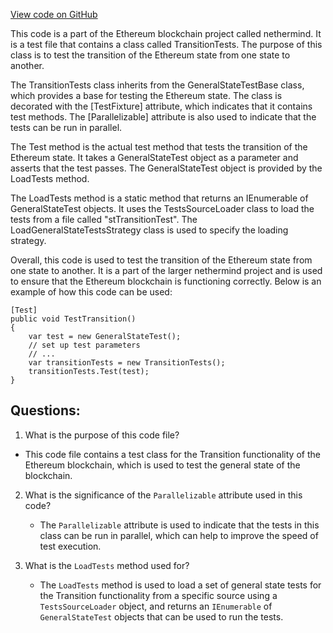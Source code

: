 [View code on GitHub](https://github.com/nethermindeth/nethermind/Ethereum.Blockchain.Test/TransitionTests.cs)

This code is a part of the Ethereum blockchain project called nethermind. It is a test file that contains a class called TransitionTests. The purpose of this class is to test the transition of the Ethereum state from one state to another. 

The TransitionTests class inherits from the GeneralStateTestBase class, which provides a base for testing the Ethereum state. The class is decorated with the [TestFixture] attribute, which indicates that it contains test methods. The [Parallelizable] attribute is also used to indicate that the tests can be run in parallel.

The Test method is the actual test method that tests the transition of the Ethereum state. It takes a GeneralStateTest object as a parameter and asserts that the test passes. The GeneralStateTest object is provided by the LoadTests method.

The LoadTests method is a static method that returns an IEnumerable of GeneralStateTest objects. It uses the TestsSourceLoader class to load the tests from a file called "stTransitionTest". The LoadGeneralStateTestsStrategy class is used to specify the loading strategy.

Overall, this code is used to test the transition of the Ethereum state from one state to another. It is a part of the larger nethermind project and is used to ensure that the Ethereum blockchain is functioning correctly. Below is an example of how this code can be used:

```
[Test]
public void TestTransition()
{
    var test = new GeneralStateTest();
    // set up test parameters
    // ...
    var transitionTests = new TransitionTests();
    transitionTests.Test(test);
}
```
## Questions: 
 1. What is the purpose of this code file?
   - This code file contains a test class for the Transition functionality of the Ethereum blockchain, which is used to test the general state of the blockchain.

2. What is the significance of the `Parallelizable` attribute used in this code?
   - The `Parallelizable` attribute is used to indicate that the tests in this class can be run in parallel, which can help to improve the speed of test execution.

3. What is the `LoadTests` method used for?
   - The `LoadTests` method is used to load a set of general state tests for the Transition functionality from a specific source using a `TestsSourceLoader` object, and returns an `IEnumerable` of `GeneralStateTest` objects that can be used to run the tests.